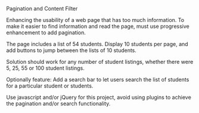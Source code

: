 Pagination and Content Filter

Enhancing the usability of a web page that has too much information. To make it easier to find information and read the page, must use progressive enhancement to add pagination.

The page includes a list of 54 students. Display 10 students per page, and add buttons to jump between the lists of 10 students.

Solution should work for any number of student listings, whether there were 5, 25, 55 or 100 student listings.

Optionally feature: Add a search bar to let users search the list of students for a particular student or students.

Use javascript and/or jQuery for this project, avoid using plugins to achieve the pagination and/or search functionality.
